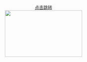 <html>
  <head>
  </head>

  <body>
    <div align="Center"><a href="http://i0.hdslb.com/bfs/archive/b61a894f386dd26c8d89e9c26207aa8a6bb44a20.jpg">点击跳转</a></div>
  
  <div align="center">
    <img src="http://i0.hdslb.com/bfs/archive/b61a894f386dd26c8d89e9c26207aa8a6bb44a20.jpg" width="250px" height="150px"/>
   </div>
  </body>


</html>
